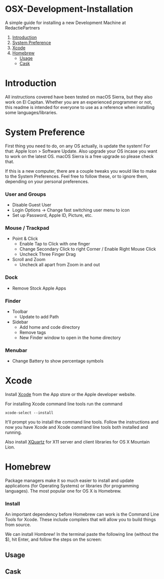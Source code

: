 # OSX-Development-Installation

A simple guide for installing a new Development Machine at RedactiePartners

1. [Introduction](#introduction)
1. [System Preference](#system-preference)
1. [Xcode](#xcode)
1. [Homebrew](#homebrew)
    - [Usage](#usage)
    - [Cask](#cask)

# Introduction

All instructions covered have been tested on macOS Sierra, but they also work on El Capitan. Whether you are an experienced programmer or not, this readme is intended for everyone to use as a reference when installing some languages/libraries.

# System Preference

First thing you need to do, on any OS actually, is update the system! For that: Apple Icon > Software Update. Also upgrade your OS incase you want to work on the latest OS. macOS Sierra is a free upgrade so please check that.

If this is a new computer, there are a couple tweaks you would like to make to the System Preferences. Feel free to follow these, or to ignore them, depending on your personal preferences.

### User and Groups

* Disable Guest User
* Login Options -> Change fast switching user menu to icon
* Set up Password, Apple ID, Picture, etc.

### Mouse / Trackpad

* Point & Click
	* Enable Tap to Click with one finger
	* Change Secondary Click to right Corner / Enable Right Mouse Click
	* Uncheck Three Finger Drag
* Scroll and Zoom
	* Uncheck all apart from Zoom in and out

### Dock

* Remove Stock Apple Apps

### Finder

* Toolbar
	* Update to add Path
* Sidebar
	* Add home and code directory
	* Remove tags
	* New Finder window to open in the home directory

### Menubar

* Change Battery to show percentage symbols

# Xcode

Install [Xcode](https://developer.apple.com/xcode/) from the App store or the Apple developer website.

For installing Xcode command line tools run the command

`xcode-select --install`

It'll prompt you to install the command line tools. Follow the instructions and now you have Xcode and Xcode command line tools both installed and running.

Also install [XQuartz](http://xquartz.macosforge.org/landing/) for X11 server and client libraries for OS X Mountain Lion.

# Homebrew

Package managers make it so much easier to install and update applications (for Operating Systems) or libraries (for programming languages). The most popular one for OS X is Homebrew.

### Install

An important dependency before Homebrew can work is the Command Line Tools for Xcode. These include compilers that will allow you to build things from source.

We can install Hombrew! In the terminal paste the following line (without the $), hit Enter, and follow the steps on the screen:

## Usage

## Cask
